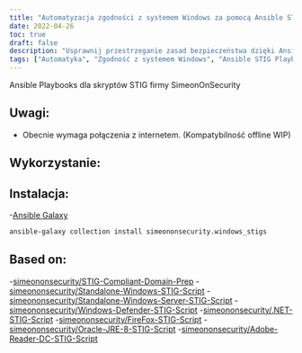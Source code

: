 ```yaml
---
title: "Automatyzacja zgodności z systemem Windows za pomocą Ansible STIG Playbooks"
date: 2022-04-26
toc: true
draft: false
description: "Usprawnij przestrzeganie zasad bezpieczeństwa dzięki Ansible STIG Playbooks dla systemów Windows."
tags: ["Automatyka", "Zgodność z systemem Windows", "Ansible STIG Playbooks", "Utwardzanie systemu Windows", "Skrypty STIG", "Zgodność z STIG", "Ansible Galaxy", "PowerShell", "Skrypt PowerShell", "Windows Server", "Windows Defender", ".NET", "FireFox", "Oracle JRE 8", "Adobe Reader DC", "Łączność z Internetem", "Kompatybilność w trybie offline", "Hartowanie bezpieczeństwa", "Bezpieczeństwo systemu Windows"]
---
```



Ansible Playbooks dla skryptów STIG firmy SimeonOnSecurity

## Uwagi:

- Obecnie wymaga połączenia z internetem. (Kompatybilność offline WIP)

## Wykorzystanie:

## Instalacja:

-[Ansible Galaxy](https://galaxy.ansible.com/simeononsecurity/windows_stigs)

```bash
ansible-galaxy collection install simeononsecurity.windows_stigs
```

## Based on:

-[simeononsecurity/STIG-Compliant-Domain-Prep](https://github.com/simeononsecurity/STIG-Compliant-Domain-Prep)
-[simeononsecurity/Standalone-Windows-STIG-Script](https://github.com/simeononsecurity/Standalone-Windows-STIG-Script)
-[simeononsecurity/Standalone-Windows-Server-STIG-Script](https://github.com/simeononsecurity/Standalone-Windows-Server-STIG-Script)
-[simeononsecurity/Windows-Defender-STIG-Script](https://github.com/simeononsecurity/Windows-Defender-STIG-Script)
-[simeononsecurity/.NET-STIG-Script](https://github.com/simeononsecurity/.NET-STIG-Script)
-[simeononsecurity/FireFox-STIG-Script](https://github.com/simeononsecurity/FireFox-STIG-Script)
-[simeononsecurity/Oracle-JRE-8-STIG-Script](https://github.com/simeononsecurity/Oracle-JRE-8-STIG-Script)
-[simeononsecurity/Adobe-Reader-DC-STIG-Script](https://github.com/simeononsecurity/Adobe-Reader-DC-STIG-Script)
